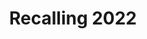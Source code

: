 ---
title: Recalling 2022

# View.
#   1 = List
#   2 = Compact
#   3 = Card
view: 2

# Optional header image (relative to `static/img/` folder).
header:
  caption: "Recalling 2022"
  image: "patagonia.png"
---